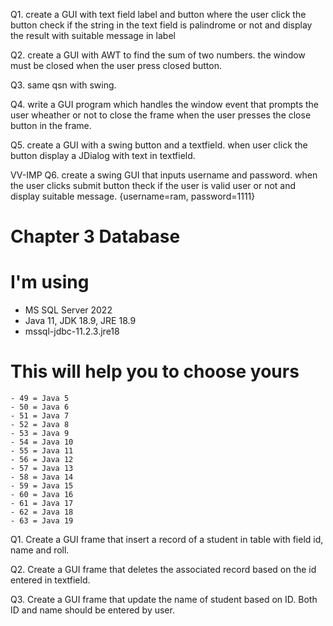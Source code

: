 Q1. create a GUI with text field label and button where the user click the button
    check if the string in the text field is palindrome or not and display the result with suitable message in label

Q2. create a GUI with AWT to find the sum of two numbers. the window must be closed when the user press closed button.

Q3. same qsn with swing.

Q4. write a GUI program which handles the window event that prompts the user wheather or not to close the frame when the user presses the close button in the frame.



Q5. create a GUI with a swing button and a textfield. when user click the button display a JDialog with text in textfield.

VV-IMP
Q6. create a swing GUI that inputs username and password. when the user clicks submit button theck if the user is valid user or not and display suitable message. {username=ram, password=1111}



# Chapter 3 Database
# I'm using
- MS SQL Server 2022
- Java 11, JDK 18.9, JRE 18.9
- mssql-jdbc-11.2.3.jre18
# This will help you to choose yours
    - 49 = Java 5
    - 50 = Java 6
    - 51 = Java 7
    - 52 = Java 8
    - 53 = Java 9
    - 54 = Java 10
    - 55 = Java 11
    - 56 = Java 12
    - 57 = Java 13
    - 58 = Java 14
    - 59 = Java 15
    - 60 = Java 16
    - 61 = Java 17
    - 62 = Java 18
    - 63 = Java 19

Q1. Create a GUI frame that insert a record of a student in table with field id, name and roll.

Q2. Create a GUI frame that deletes the associated record based on the id entered in textfield.

Q3. Create a GUI frame that update the name of student based on ID. Both ID and name should be entered by user.
